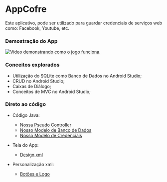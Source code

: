 # AppCofre
<p>Este aplicativo, pode ser utilizado para guardar credenciais de serviços web como: Facebook, Youtube, etc.</p>

### Demostração do App
[![Video demonstrando como o jogo funciona.](http://img.youtube.com/vi/JQyv5p6dQ7g/0.jpg)](http://www.youtube.com/watch?v=JQyv5p6dQ7g "")

### Conceitos explorados

* Utilização do SQLite como Banco de Dados no Android Studio;
* CRUD no Android Studio;
* Caixas de Diálogo;
* Conceitos de MVC no Android Studio;

### Direto ao código

* Código Java:
  - [Nossa Pseudo Controller](https://github.com/patrikrufino/appcofre-etec/blob/main/app/src/main/java/com/example/appcofre/MainActivity.java)
  - [Nosso Modelo de Banco de Dados](https://github.com/patrikrufino/appcofre-etec/blob/main/app/src/main/java/com/example/appcofre/bdModel.java)
  - [Nosso Modelo de Credenciais](https://github.com/patrikrufino/appcofre-etec/blob/main/app/src/main/java/com/example/appcofre/credencialModel.java)

* Tela do App: 
  - [Design xml](https://github.com/patrikrufino/appcofre-etec/blob/main/app/src/main/res/layout/activity_main.xml)
  
* Personalização xml:
  - [Botões e Logo](https://github.com/patrikrufino/appcofre-etec/tree/main/app/src/main/res/drawable)
